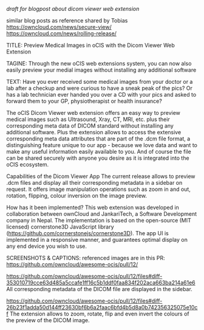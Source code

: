_draft for blogpost about dicom viewer web extension_

similar blog posts as reference shared by Tobias
https://owncloud.com/news/secure-view/
https://owncloud.com/news/rolling-release/



TITLE:
Preview Medical Images in oCIS with the Dicom Viewer Web Extension

TAGINE:
Through the new oCIS web extensions system, you can now also easily preview your medial images without installing any additional software

TEXT:
Have you ever received some medical images from your doctor or a lab after a checkup and were curious to have a sneak peak of the pics? Or has a lab technician ever handed you over a CD with your pics and asked to forward them to your GP, physiotherapist or health insurance?

The oCIS Dicom Viewer web extension offers an easy way to preview medical images such as Ultrasound, Xray, CT, MRI, etc. plus their corresponding meta data of DICOM standard without installing any additional software. Plus the extension allows to access the extensive corresponding meta data attributes that are part of the .dcm file format, a distinguishing feature unique to our app - because we love data and want to make any useful information easily available to you. And of course the file can be shared securely with anyone you desire as it is integrated into the oCIS ecosystem.

Capabilities of the Dicom Viewer App
The current release allows to preview .dcm files and display all their corresponding metadata in a sidebar on request. It offers image manipulation operations such as zoom in and out, rotation, flipping, colour inversion on the image preview.

How has it been implemented?
This web extension was developed in collaboration between ownCloud and JankariTech, a Software Development company in Nepal. The implementation is based on the open-source (MIT licensed) cornerstone3D JavaScript library (https://github.com/cornerstonejs/cornerstone3D). The app UI is implemented in a responsive manner, and guarantees optimal display on any end device you wish to use.







SCREENSHOTS & CAPTIONS:
referenced images are in this PR: https://github.com/owncloud/awesome-ocis/pull/12/

https://github.com/owncloud/awesome-ocis/pull/12/files#diff-353010719cce63d485a5ccafe1ff16c5b1ddf0faa834f202aca663ba214a61e6
All corresponding metadata of the DICOM file are displayed in the sidebar.

https://github.com/owncloud/awesome-ocis/pull/12/files#diff-26b23f1adda50d144ff23630bf6b6a2faac6bfd4b5d8a0b742356325075e10cf
The extension allows to zoom, rotate, flip and even invert the colours of the preview of the DICOM image.
